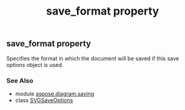 ﻿---
title: save_format property
second_title: Aspose.Diagram for Python via .NET API References
description: 
type: docs
weight: 190
url: /python-net/aspose.diagram.saving/svgsaveoptions/save_format/
is_root: false
---

## save_format property


Specifies the format in which the document will be saved if this save options object is used.

### See Also
* module [aspose.diagram.saving](../../)
* class [SVGSaveOptions](/diagram/python-net/aspose.diagram.saving/svgsaveoptions)
